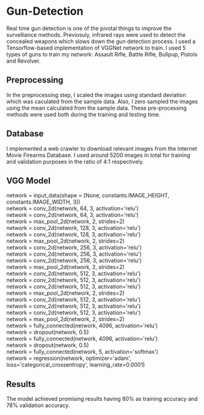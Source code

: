 # Gun-Detection
Real time gun detection is one of the pivotal things to improve the survelliance methods. Previosuly, infrared rays were used to detect the concealed weapons which slows down the gun detection process. I used a Tensorflow-based implementation of VGGNet network to train. I used 5 types of guns to train my network: Assault Rifle, Battle Rifle, Bullpup, Pistols and Revolver.

<h2>Preprocessing</h2>
In the preprocessing step, I scaled the images using standard deviation which was caculated from the sample data. Also, I zero sampled the images using the mean calculated from the sample data. These pre-processing methods were used both during the training and testing time.

<h2>Database</h2>
I implemented a web crawler to download relevant images from the Internet Movie Firearms Database. I used around 5200 images in total for training and validation purposes in the ratio of 4:1 respectively.

<h2>VGG Model</h2>
<div>network = input_data(shape = [None, constants.IMAGE_HEIGHT, constants.IMAGE_WIDTH, 3])</div>

<div>network = conv_2d(network, 64, 3, activation='relu')</div>
<div>network = conv_2d(network, 64, 3, activation='relu')</div>
<div>network = max_pool_2d(network, 2, strides=2)</div>
<div></div>
<div>network = conv_2d(network, 128, 3, activation='relu')</div>
<div>network = conv_2d(network, 128, 3, activation='relu')</div>
<div>network = max_pool_2d(network, 2, strides=2)</div>
<div></div>
<div>network = conv_2d(network, 256, 3, activation='relu')</div>
<div>network = conv_2d(network, 256, 3, activation='relu')</div>
<div>network = conv_2d(network, 256, 3, activation='relu')</div>
<div>network = max_pool_2d(network, 2, strides=2)</div>
<div></div>
<div>network = conv_2d(network, 512, 3, activation='relu')</div>
<div>network = conv_2d(network, 512, 3, activation='relu')</div>
<div>network = conv_2d(network, 512, 3, activation='relu')</div>
<div>network = max_pool_2d(network, 2, strides=2)</div>
<div></div>
<div>network = conv_2d(network, 512, 3, activation='relu')</div>
<div>network = conv_2d(network, 512, 3, activation='relu')</div>
<div>network = conv_2d(network, 512, 3, activation='relu')</div>
<div>network = max_pool_2d(network, 2, strides=2)</div>
<div></div>
<div>network = fully_connected(network, 4096, activation='relu')</div>
<div>network = dropout(network, 0.5)</div>
<div>network = fully_connected(network, 4096, activation='relu')</div>
<div>network = dropout(network, 0.5)</div>
<div>network = fully_connected(network, 5, activation='softmax')</div>
<div></div>
<div>network = regression(network, optimizer='adam',
                          loss='categorical_crossentropy',
                          learning_rate=0.0001)</div>

<h2>Results</h2>
The model achieved promising results having 80% as training accuracy and 78% validation accuracy. 
